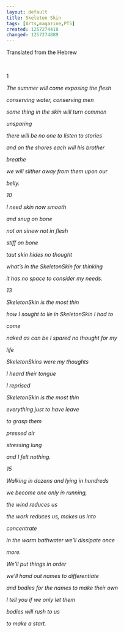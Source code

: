 ```yaml
---
layout: default
title: Skeleton Skin
tags: [Arts,magazine,PT5]
created: 1257274418
changed: 1257274889
---
```

<p>Translated from the Hebrew</p>
<p>&nbsp;</p>
<p style="margin-top: 0px; margin-right: 0px; margin-bottom: 1em; margin-left: 0px; ">1</p>
<p style="margin-top: 0px; margin-right: 0px; margin-bottom: 1em; margin-left: 0px; "><em>The summer will come exposing the flesh</em></p>
<p style="margin-top: 0px; margin-right: 0px; margin-bottom: 1em; margin-left: 0px; "><em>conserving water, conserving men</em></p>
<p style="margin-top: 0px; margin-right: 0px; margin-bottom: 1em; margin-left: 0px; "><em>some thing in the skin will turn common</em></p>
<p style="margin-top: 0px; margin-right: 0px; margin-bottom: 1em; margin-left: 0px; "><em>unsparing</em></p>
<p style="margin-top: 0px; margin-right: 0px; margin-bottom: 1em; margin-left: 0px; "><em>there will be no one to listen to stories</em></p>
<p style="margin-top: 0px; margin-right: 0px; margin-bottom: 1em; margin-left: 0px; "><em>and on the shores each will his brother</em></p>
<p style="margin-top: 0px; margin-right: 0px; margin-bottom: 1em; margin-left: 0px; "><em>breathe</em></p>
<p style="margin-top: 0px; margin-right: 0px; margin-bottom: 1em; margin-left: 0px; "><em>we will slither away from them upon our</em></p>
<p style="margin-top: 0px; margin-right: 0px; margin-bottom: 1em; margin-left: 0px; "><em>belly.</em></p>
<p style="margin-top: 0px; margin-right: 0px; margin-bottom: 1em; margin-left: 0px; "><em>10</em></p>
<p style="margin-top: 0px; margin-right: 0px; margin-bottom: 1em; margin-left: 0px; "><em>I need skin now smooth</em></p>
<p style="margin-top: 0px; margin-right: 0px; margin-bottom: 1em; margin-left: 0px; "><em>and snug on bone</em></p>
<p style="margin-top: 0px; margin-right: 0px; margin-bottom: 1em; margin-left: 0px; "><em>not on sinew not in flesh</em></p>
<p style="margin-top: 0px; margin-right: 0px; margin-bottom: 1em; margin-left: 0px; "><em>stiff on bone</em></p>
<p style="margin-top: 0px; margin-right: 0px; margin-bottom: 1em; margin-left: 0px; "><em>taut skin hides no thought</em></p>
<p style="margin-top: 0px; margin-right: 0px; margin-bottom: 1em; margin-left: 0px; "><em>what&rsquo;s in the SkeletonSkin for thinking</em></p>
<p style="margin-top: 0px; margin-right: 0px; margin-bottom: 1em; margin-left: 0px; "><em>it has no space to consider my needs.</em></p>
<p style="margin-top: 0px; margin-right: 0px; margin-bottom: 1em; margin-left: 0px; "><em>13</em></p>
<p style="margin-top: 0px; margin-right: 0px; margin-bottom: 1em; margin-left: 0px; "><em>SkeletonSkin is the most thin</em></p>
<p style="margin-top: 0px; margin-right: 0px; margin-bottom: 1em; margin-left: 0px; "><em>how I sought to lie in SkeletonSkin I had to</em></p>
<p style="margin-top: 0px; margin-right: 0px; margin-bottom: 1em; margin-left: 0px; "><em>come</em></p>
<p style="margin-top: 0px; margin-right: 0px; margin-bottom: 1em; margin-left: 0px; "><em>naked as can be I spared no thought for my</em></p>
<p style="margin-top: 0px; margin-right: 0px; margin-bottom: 1em; margin-left: 0px; "><em>life</em></p>
<p style="margin-top: 0px; margin-right: 0px; margin-bottom: 1em; margin-left: 0px; "><em>SkeletonSkins were my thoughts</em></p>
<p style="margin-top: 0px; margin-right: 0px; margin-bottom: 1em; margin-left: 0px; "><em>I heard their tongue</em></p>
<p style="margin-top: 0px; margin-right: 0px; margin-bottom: 1em; margin-left: 0px; "><em>I reprised</em></p>
<p style="margin-top: 0px; margin-right: 0px; margin-bottom: 1em; margin-left: 0px; "><em>SkeletonSkin is the most thin</em></p>
<p style="margin-top: 0px; margin-right: 0px; margin-bottom: 1em; margin-left: 0px; "><em>everything just to have leave</em></p>
<p style="margin-top: 0px; margin-right: 0px; margin-bottom: 1em; margin-left: 0px; "><em>to grasp them</em></p>
<p style="margin-top: 0px; margin-right: 0px; margin-bottom: 1em; margin-left: 0px; "><em>pressed air</em></p>
<p style="margin-top: 0px; margin-right: 0px; margin-bottom: 1em; margin-left: 0px; "><em>stressing lung</em></p>
<p style="margin-top: 0px; margin-right: 0px; margin-bottom: 1em; margin-left: 0px; "><em>and I felt nothing.</em></p>
<p style="margin-top: 0px; margin-right: 0px; margin-bottom: 1em; margin-left: 0px; "><em>15</em></p>
<p style="margin-top: 0px; margin-right: 0px; margin-bottom: 1em; margin-left: 0px; "><em>Walking in dozens and lying in hundreds</em></p>
<p style="margin-top: 0px; margin-right: 0px; margin-bottom: 1em; margin-left: 0px; "><em>we become one only in running,</em></p>
<p style="margin-top: 0px; margin-right: 0px; margin-bottom: 1em; margin-left: 0px; "><em>the wind reduces us</em></p>
<p style="margin-top: 0px; margin-right: 0px; margin-bottom: 1em; margin-left: 0px; "><em>the work reduces us, makes us into</em></p>
<p style="margin-top: 0px; margin-right: 0px; margin-bottom: 1em; margin-left: 0px; "><em>concentrate</em></p>
<p style="margin-top: 0px; margin-right: 0px; margin-bottom: 1em; margin-left: 0px; "><em>in the warm bathwater we&rsquo;ll dissipate once</em></p>
<p style="margin-top: 0px; margin-right: 0px; margin-bottom: 1em; margin-left: 0px; "><em>more.</em></p>
<p style="margin-top: 0px; margin-right: 0px; margin-bottom: 1em; margin-left: 0px; "><em>We&rsquo;ll put things in order</em></p>
<p style="margin-top: 0px; margin-right: 0px; margin-bottom: 1em; margin-left: 0px; "><em>we&rsquo;ll hand out names to differentiate</em></p>
<p style="margin-top: 0px; margin-right: 0px; margin-bottom: 1em; margin-left: 0px; "><em>and bodies for the names to make their own</em></p>
<p style="margin-top: 0px; margin-right: 0px; margin-bottom: 1em; margin-left: 0px; "><em>I tell you if we only let them</em></p>
<p style="margin-top: 0px; margin-right: 0px; margin-bottom: 1em; margin-left: 0px; "><em>bodies will rush to us</em></p>
<p style="margin-top: 0px; margin-right: 0px; margin-bottom: 1em; margin-left: 0px; "><em>to make a start.</em></p>
<p>&nbsp;</p>
